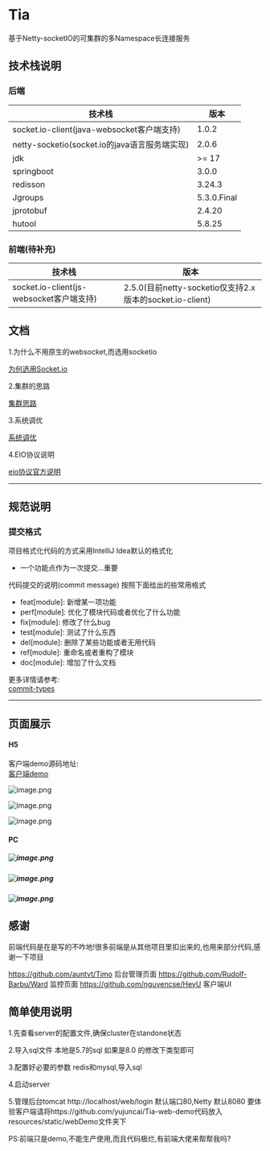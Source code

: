 # Tia

基于Netty-socketIO的可集群的多Namespace长连接服务

## 技术栈说明

### 后端
| 技术栈 | 版本 |
| --- | --- |
| socket.io-client(java-websocket客户端支持) | 1.0.2 |
| netty-socketio(socket.io的java语言服务端实现) | 2.0.6 |
| jdk | >= 17 |
| springboot | 3.0.0 |
| redisson | 3.24.3 |
| Jgroups | 5.3.0.Final |
| jprotobuf | 2.4.20 |
| hutool       | 5.8.25 |

### 前端(待补充)
| 技术栈 | 版本 |
| --- | --- |
| socket.io-client(js-websocket客户端支持) | 2.5.0(目前netty-socketio仅支持2.x版本的socket.io-client) |


## 文档

1.为什么不用原生的websocket,而选用socketio

[为何选用Socket.io](https://github.com/yujuncai/Tia-notify/blob/main/docs/%E4%B8%BA%E4%BD%95%E9%80%89%E7%94%A8%E7%9A%84%E6%98%AFSocket.io.md)

2.集群的思路

[集群思路](https://github.com/yujuncai/Tia-notify/blob/main/docs/%E9%9B%86%E7%BE%A4%E6%80%9D%E8%B7%AF.md)

3.系统调优

[系统调优](https://github.com/yujuncai/Tia-notify/blob/main/docs/%E7%B3%BB%E7%BB%9F%E8%B0%83%E4%BC%98.md)

4.EIO协议说明

[eio协议官方说明](https://socket.io/zh-CN/docs/v4/engine-io-protocol/#protocol)


---

## 规范说明

### 提交格式

项目格式化代码的方式采用IntelliJ Idea默认的格式化

- 一个功能点作为一次提交...重要

代码提交的说明(commit message) 按照下面给出的些常用格式

-  feat[module]: 新增某一项功能
-  perf[module]: 优化了模块代码或者优化了什么功能
-  fix[module]: 修改了什么bug
-  test[module]: 测试了什么东西
-  del[module]: 删除了某些功能或者无用代码
-  ref[module]: 重命名或者重构了模块
-  doc[module]: 增加了什么文档

更多详情请参考:<br />[commit-types](https://github.com/pvdlg/conventional-changelog-metahub#commit-types)

---



## 页面展示

#### H5
  
  客户端demo源码地址:<br />[客户端demo](https://github.com/yujuncai/Tia-web-demo)

![image.png](https://cdn.nlark.com/yuque/0/2023/png/1608622/1677051430945-a33353ef-2903-458b-b8a6-7b9625822d91.png)

![image.png](https://cdn.nlark.com/yuque/0/2023/png/1608622/1677051504408-3f8af933-6017-4be6-8fa0-e23a74431f74.png)

![image.png](https://cdn.nlark.com/yuque/0/2023/png/1608622/1677051674904-fd1a2c7c-19a5-4cfe-9950-83b5efdc2cb9.png)

#### PC

##### ![image.png](https://cdn.nlark.com/yuque/0/2023/png/1608622/1680076640606-48cff368-f70f-44cf-91e8-f3a2ecffa562.png)

##### ![image.png](https://cdn.nlark.com/yuque/0/2023/png/1608622/1680076663702-43d0671b-508c-4710-92da-a465d8c6e94a.png)


##### ![image.png](https://cdn.nlark.com/yuque/0/2023/jpeg/1608622/1685603430721-63291597-baf4-4884-8c8a-21ea91f48bb9.jpeg)



## 感谢


前端代码是在是写的不咋地!很多前端是从其他项目里扣出来的,也用来部分代码,感谢一下项目

https://github.com/auntvt/Timo         后台管理页面
https://github.com/Rudolf-Barbu/Ward   监控页面
https://github.com/nguyencse/HeyU      客户端UI

## 简单使用说明

1.先查看server的配置文件,确保cluster在standone状态

2.导入sql文件 本地是5.7的sql 如果是8.0 的修改下类型即可

3.配置好必要的参数 redis和mysql,导入sql

4.启动server

5.管理后台tomcat http://localhost/web/login 默认端口80,Netty 默认8080
要体验客户端请将https://github.com/yujuncai/Tia-web-demo代码放入resources/static/webDemo文件夹下

PS:前端只是demo,不能生产使用,而且代码极烂,有前端大佬来帮帮我吗?